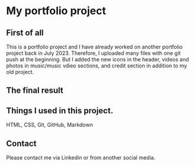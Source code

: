 # My portfolio project

## First of all

This is a portfolio project and I have already worked on another portfolio project back in July 2023.
Therefore, I uploaded many files with one git push at the beginning.
But I added the new icons in the header, videos and photos in music/music vdieo sections, and credit section in addition to my old project.

## The final result



## Things I used in this project.
HTML, CSS, Git, GitHub, Markdown

## Contact
Please contact me via Linkedin or from another social media.



